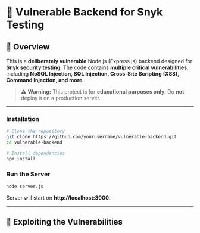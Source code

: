 # 🚨 Vulnerable Backend for Snyk Testing

## 📌 Overview
This is a **deliberately vulnerable** Node.js (Express.js) backend designed for **Snyk security testing**. The code contains **multiple critical vulnerabilities**, including **NoSQL Injection, SQL Injection, Cross-Site Scripting (XSS), Command Injection, and more**.

> ⚠ **Warning:** This project is for **educational purposes only**. Do **not** deploy it on a production server.

---

### **Installation**
```sh
# Clone the repository
git clone https://github.com/yourusername/vulnerable-backend.git
cd vulnerable-backend

# Install dependencies
npm install
```

### **Run the Server**
```sh
node server.js
```
Server will start on **http://localhost:3000**.

---

## 🚀 Exploiting the Vulnerabilities
